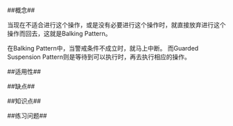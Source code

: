 ##概念##

当现在不适合进行这个操作，或是没有必要进行这个操作时，就直接放弃进行这个操作而回去，这就是Balking Pattern。

在Balking Pattern中，当警戒条件不成立时，就马上中断。
而Guarded Suspension Pattern则是等待到可以执行时，再去执行相应的操作。

##适用性##



##缺点##


##知识点##


##练习问题##